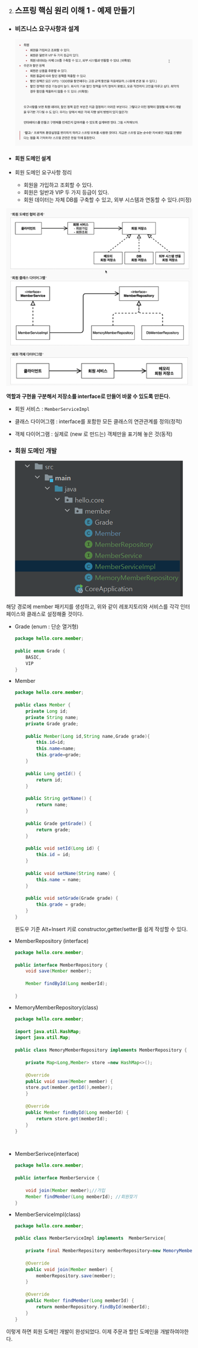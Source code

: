 2. ## 스프링 핵심 원리 이해 1 - 예제 만들기

- ### 비즈니스 요구사항과 설계

   ![image-20210819030315114](https://raw.githubusercontent.com/soleu/image_repo/main/img/image-20210819030315114.png)



- #### 회원 도메인 설계

- 회원 도메인 요구사항 정리

  - 회원을 가입하고 조회할 수 있다.
  - 회원은 일반과 VIP 두 가지 등급이 있다.
  - 회원 데이터는 자체 DB를 구축할 수 있고, 외부 시스템과 연동할 수 있다.(미정)



![image-20210819030621299](https://raw.githubusercontent.com/soleu/image_repo/main/img/image-20210819030621299.png)

**역할과 구현을 구분해서 저장소를 interface로 만들어 바꿀 수 있도록 만든다.**

- 회원 서비스 : `MemberServiceImpl`
- 클래스 다이어그램 : interface를 포함한 모든 클래스의 연관관계를 정의(정적)

- 객체 다이어그램 : 실제로 (new 로 만드는) 객체만을 표기해 놓은 것(동적)

  

- ### 회원 도메인 개발

  ![image-20210820013233435](https://raw.githubusercontent.com/soleu/image_repo/main/img/image-20210820013233435.png)

해당 경로에 member 패키지를 생성하고, 위와 같이 레포지토리와 서비스를 각각 인터페이스와 클래스로 설정해줄 것이다.

- Grade (enum : 단순 열거형)

  ```java
  package hello.core.member;
  
  public enum Grade {
      BASIC,
      VIP
  }
  ```

- Member

  ```java
  package hello.core.member;
  
  public class Member {
      private Long id;
      private String name;
      private Grade grade;
  
      public Member(Long id,String name,Grade grade){
          this.id=id;
          this.name=name;
          this.grade=grade;
      }
  
      public Long getId() {
          return id;
      }
  
      public String getName() {
          return name;
      }
  
      public Grade getGrade() {
          return grade;
      }
  
      public void setId(Long id) {
          this.id = id;
      }
  
      public void setName(String name) {
          this.name = name;
      }
  
      public void setGrade(Grade grade) {
          this.grade = grade;
      }
  }
  ```

  윈도우 기준 Alt+Insert 키로 constructor,getter/setter를 쉽게 작성할 수 있다.

- MemberRepository (interface)

  ```java
  package hello.core.member;
  
  public interface MemberRepository {
      void save(Member member);
  
      Member findById(Long memberId);
  
  }
  ```

- MemoryMemberRepository(class)

  ```java
  package hello.core.member;
  
  import java.util.HashMap;
  import java.util.Map;
  
  public class MemoryMemberRepository implements MemberRepository {
  
      private Map<Long,Member> store =new HashMap<>();
  
      @Override
      public void save(Member member) {
      store.put(member.getId(),member);
      }
  
      @Override
      public Member findById(Long memberId) {
          return store.get(memberId);
      }
  }
  ```

​     

- MemberSerivce(interface)

  ```java
  package hello.core.member;
  
  public interface MemberService {
  
      void join(Member member);//가입
      Member findMember(Long memberId); //회원찾기
  }
  ```

- MemberServiceImpl(class)

  ```java
  package hello.core.member;
  
  public class MemberServiceImpl implements  MemberService{
  
      private final MemberRepository memberRepository=new MemoryMemberRepository();
  
      @Override
      public void join(Member member) {
          memberRepository.save(member);
      }
  
      @Override
      public Member findMember(Long memberId) {
          return memberRepository.findById(memberId);
      }
  }
  
  ```

  

이렇게 하면 회원 도메인 개발이 완성되었다. 이제 주문과 할인 도메인을 개발하여야한다.